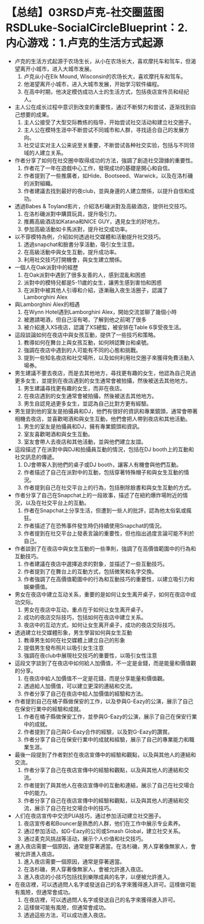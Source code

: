 # 【总结】03RSD卢克-社交圈蓝图RSDLuke-SocialCircleBlueprint：2.内心游戏：1.卢克的生活方式起源

-   卢克的生活方式起源于农场生长，从小在农场长大，喜欢摩托车和驾车，但渴望离开小城市，进入大城市发展。
    1.  卢克从小在Elk Mound, Wisconsin的农场长大，喜欢摩托车和驾车。
    2.  他渴望离开小城市，进入大城市发展，开始学习软件编程。
    3.  在高中时期，他决定模仿成功人士的生活方式，包括夜店宣传员和经纪人。
-   主人公在成长过程中意识到改变的重要性，通过不断努力和尝试，逐渐找到自己想要的成果。
    1.  主人公接受了大型交际教练的指导，开始尝试社交活动和建立社交圈子。
    2.  主人公在模特生涯中不断尝试不同城市和人群，寻找适合自己的发展方向。
    3.  社交证实对主人公来说至关重要，不断尝试各种社交实验，包括与不同领域的人建立关系。
-   作者分享了如何在社交圈中取得成功的方法，強調了創造社交證據的重要性。
    1.  作者花了一年在遊戲中心工作，發現成功的基礎是開心和自信。
    2.  作者提到了一些推廣者，如Hide、Bootseed、Warwick，以及在洛杉磯的派對組織。
    3.  作者建議去找到最好的夜club，並與身邊的人建立關係，以提升自信和成功。
-   透過Babes & Toyland影片，介紹洛杉磯派對及高級酒店，提供社交技巧。
    1.  在洛杉磯派對中購買玩具，提升吸引力。
    2.  推薦高級酒店如Katana和NICE GUY，遇見女生的好地方。
    3.  參加高級活動如卡馬派對，提升社交成功率。
-   以不穿模特為例，介紹如何透過社交媒體和活動提升社交技巧。
    1.  透過snapchat和臉書分享活動，吸引女生注意。
    2.  在高級活動中與女生互動，提升成功率。
    3.  利用社交技巧打開機會，與女生建立關係。
-   一個人在Oak派對中的經歷
    1.  在Oak派對中遇到了很多友善的人，感到混亂和困惑
    2.  派對中的模特兒都是5-11歲的女生，讓男生感到害怕和困惑
    3.  在派對中被其他人引導和介紹，逐漸融入夜生活圈子，認識了Lamborghini Alex
-   與Lamborghini Alex的相遇
    1.  在Wynn Hotel遇到Lamborghini Alex，開始交流並聊了幾個小時
    2.  被邀請喝酒，但自己沒有喝，了解到他之前喝了很多
    3.  被介紹進入XS夜店，認識了XS總監，被安排在Table 6享受夜生活。
-   這段談論如何在夜店中與女孩互動，提供了一些技巧和策略。
    1.  教導如何在舞台上與女孩互動，如何辨認舞台和桌號。
    2.  強調在夜店中遇到的人可能有不同的心態和挑戰。
    3.  提到一些知名夜店和社交場所，以及如何利用社交圈子來獲得免費活動入場券。
-   男生建議不要去夜店，而是去其他地方，尋找更有趣的女生，他認為自己見過更多女生，並提到在夜店遇到的女生通常會被拍攝，然後被送去其他地方。
    1.  男生建議尋找更有趣的女生，而非在夜店。
    2.  在夜店遇到的女生通常會被拍攝，然後被送去其他地方。
    3.  男生自認見過更多女生，並認為自己比對方更有經驗。
-   男生提到他的室友是拍攝員和DJ，他們有很好的資訊和專業鏡頭，通常會帶著相機去夜店，並喜歡喝酒和與女生互動，他們會把人帶到夜店和其他活動。
    1.  男生的室友是拍攝員和DJ，擁有專業鏡頭和資訊。
    2.  室友喜歡喝酒和與女生互動。
    3.  室友會帶人去夜店和其他活動，並與他們建立友誼。
-   這段描述了在派對中與DJ和拍攝員互動的情況，包括在DJ booth上的互動和社交訊息的傳遞。
    1.  DJ會帶客人到他們的桌子或DJ booth，讓客人有機會與他們互動。
    2.  作者描述了自己在派對中的互動，包括穿著特殊帽子和與女生互動的情況。
    3.  作者提到自己在社交平台上的行為，包括刪除臉書和與女生互動的方式。
-   作者分享了自己在Snapchat上的一段故事，描述了在紐約爆炸場附近的情況，以及在社交平台上的互動。
    1.  作者在Snapchat上分享生活，但遭到一些人的批評，認為他太俗氣或瘋狂。
    2.  作者描述了在恐怖事件發生時仍持續使用Snapchat的情況。
    3.  作者提到在社交平台上發表言論的重要性，但也指出過度言論可能不利於自己。
-   作者談到了在夜店中與女生互動的一些準則，強調了在高價值範圍中的行為和互動技巧。
    1.  作者建議在夜店中選擇追求的對象，並描述了一些互動技巧。
    2.  作者提到了在舞台上的互動方式，包括微笑和名字交換。
    3.  作者強調了在高價值範圍中的行為和互動技巧的重要性，以建立吸引力和娛樂價值。
-   男女在夜店中建立互动关系，重要的是如何让女生离开桌子，如何在夜店中成功交际。
    1.  男女在夜店中互动，重点在于如何让女生离开桌子。
    2.  成功的夜店交际技巧，包括如何在夜店中建立关系。
    3.  夜店中的互动方式，如何让女生离开桌子，成功的夜店交际技巧。
-   透過建立社交媒體形象，男生學習如何與女生互動
    1.  教導男生如何在社交媒體上建立自己的形象
    2.  提倡男生發布照片以吸引女生注意
    3.  強調在夜club中展現社交技巧的重要性，以吸引女性注意
-   這段文字談到了在夜店中如何給人加價值，不一定是金錢，而是能量和價值觀的分享。
    1.  在夜店中給人加價值不一定是花錢，而是分享能量和價值觀。
    2.  透過給人加價值，可以建立更深的連結和交流。
    3.  作者分享了自己在夜店中給人加價值的經驗和方法。
-   作者提到自己在橘子縣做保安的工作，以及參與G-Eazy的公演，展示了自己在保安行業中的經驗和成就。
    1.  作者在橘子縣做保安工作，並參與G-Eazy的公演，展示了自己在保安行業中的成就。
    2.  作者提到了自己與G-Eazy合作的經驗，以及對G-Eazy的讚賞。
    3.  作者分享了自己在保安行業中的成就和經驗，展示了自己的專業能力和職業生涯。
-   最後一段提到了作者對於在夜店宣傳中的經驗和觀點，以及與其他人的連結和交流。
    1.  作者分享了自己在夜店宣傳中的經驗和觀點，以及與其他人的連結和交流。
    2.  作者提到了與其他人在夜店宣傳中的互動和連結，展示了自己在社交場合中的能力。
    3.  作者分享了自己在夜店宣傳中的經驗和觀點，以及與其他人的連結和交流，展示了自己在社交場合中的技巧。
-   人们在夜店宣传中交流PUA技巧，通过参加活动建立社交圈子。
    1.  夜店宣传者和Bouncer是熟悉的人群，他们在工作中展示专业素养。
    2.  通过参加活动，如G-Eazy的公司或Smash Global，建立社交关系。
    3.  通过麦克风挑战等活动，展示个人价值和社交技巧。
-   進入夜店需要一個原因，通常是穿著適當。在洛杉磯，男人穿著像無家人，會被允許進入夜店。
    1.  進入夜店需要一個原因，通常是穿著適當。
    2.  在洛杉磯，男人穿著像無家人，會被允許進入夜店。
    3.  進入夜店的小技巧包括找到樂隊成員的名字，以便被允許進入。
-   在夜店裡，可以透過問人名字或發送自己的名字來獲得進入許可。這樣做可能有風險，但通常會成功。
    1.  在夜店裡，可以透過問人名字或發送自己的名字來獲得進入許可。
    2.  這樣做可能有風險，但通常會成功。
    3.  透過這些方法，可以成功進入夜店。